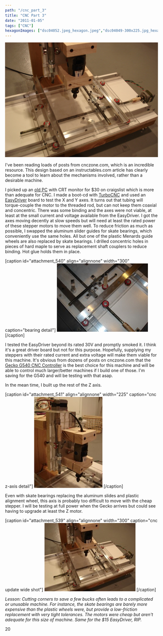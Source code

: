 ```yaml
---
path: "/cnc_part_3"
title: "CNC Part 3"
date: "2011-01-05"
tags: ["CNC"]
hexagonImages: ["dsc04052.jpeg_hexagon.jpeg","dsc04049-300x225.jpg_hexagon.jpeg","dsc04051-225x300.jpg_hexagon.jpeg","dsc04052-300x225.jpg_hexagon.jpeg","dsc04049.jpg_hexagon.jpeg","dsc04051.jpg_hexagon.jpeg","dsc04052.jpg_hexagon.jpeg"]
---
```


 [![](dsc04052.jpeg)](dsc04052.jpeg)

I've been reading loads of posts from cnczone.com, which is an incredible resource. This design based on an instructables.com article has clearly become a tool to learn about the mechanisms involved, rather than a desirable machine.

I picked up an [old PC](http://www.pcworld.com/reviews/product/13971/review/dimension_8200_24ghz.html) with CRT monitor for $30 on craigslist which is more than adequate for CNC. I made a boot-cd with [TurboCNC](http://www.dakeng.com/turbo.html) and used an [EasyDriver](http://www.schmalzhaus.com/EasyDriver/) board to test the X and Y axes. It turns out that tubing will torque-couple the motor to the threaded rod, but can not keep them coaxial and concentric. There was some binding and the axes were not viable, at least at the small current and voltage available from the EasyDriver. I got the axes moving decently at slow speeds but will need at least the rated power of these stepper motors to move them well. To reduce friction as much as possible, I swapped the aluminum slider guides for skate bearings, which conveniently use the same holes. All but one of the plastic Menards guide wheels are also replaced by skate bearings. I drilled concentric holes in pieces of hard maple to serve as replacement shaft couplers to reduce binding. Hot glue holds them in place.

\[caption id="attachment\_540" align="alignnone" width="300" caption="bearing detail"\] [![bearing detail](dsc04049-300x225.jpg "dsc04049")](dsc04049.jpg) \[/caption\]

I tested the EasyDriver beyond its rated 30V and promptly smoked it. I think it's a great driver board but not for this purpose. Hopefully, supplying my steppers with their rated current and extra voltage will make them viable for this machine. It's obvious from dozens of posts on cnczone.com that the [Gecko G540 CNC Controller](http://geckodrive.com/product.aspx?c=3&i=14469) is the best choice for this machine and will be able to control much larger/better machines if I build one of those. I'm saving for the G540 and will be testing with that asap.

In the mean time, I built up the rest of the Z axis.

\[caption id="attachment\_541" align="alignnone" width="225" caption="cnc z-axis detail"\] [![cnc z-axis detail](dsc04051-225x300.jpg "dsc04051")](dsc04051.jpg) \[/caption\]

Even with skate bearings replacing the aluminum slides and plastic alignment wheel, this axis is probably too difficult to move with the cheap stepper. I will be testing at full power when the Gecko arrives but could see having to upgrade at least the Z motor.

\[caption id="attachment\_539" align="alignnone" width="300" caption="cnc update wide shot"\] [![cnc update wide shot](dsc04052-300x225.jpg "dsc04052")](dsc04052.jpg) \[/caption\]

_Lesson: Cutting corners to save a few bucks often leads to a complicated or unusable machine. For instance, the skate bearings are barely more expensive than the plastic wheels were, but provide a low-friction replacement with very tight tolerances. The motors were cheap but aren't adequate for this size of machine. Same for the $15 EasyDriver, RIP._

20 
  <!---
  <div class="field field-type-filefield field-field-images" xmlns="http://www.w3.org/1999/xhtml">
      
    <div class="field-items">
            <div class="field-item odd">
                    <a href="http://www.beigerecords.com/joe-old/sites/default/files/dsc04052.jpeg" class="imagecache imagecache-square_thumbnail imagecache-imagelink imagecache-square_thumbnail_imagelink"><img src="http://www.beigerecords.com/joe-old/sites/default/files/imagecache/square_thumbnail/dsc04052.jpeg" alt="" title="" width="300" height="300" class="imagecache imagecache-square_thumbnail"/></a>        </div>
        </div>
</div> 
 <p xmlns="http://www.w3.org/1999/xhtml">I've been reading loads of posts from cnczone.com, which is an incredible resource. This design based on an instructables.com article has clearly become a tool to learn about the mechanisms involved, rather than a desirable machine.</p> 

 <p xmlns="http://www.w3.org/1999/xhtml">I picked up an <a href="http://www.pcworld.com/reviews/product/13971/review/dimension_8200_24ghz.html">old PC</a> with CRT monitor for $30 on craigslist which is more than adequate for CNC. I made a boot-cd with <a href="http://www.dakeng.com/turbo.html">TurboCNC</a> and used an <a href="http://www.schmalzhaus.com/EasyDriver/">EasyDriver</a> board to test the X and Y axes. It turns out that tubing will torque-couple the motor to the threaded rod, but can not keep them coaxial and concentric. There was some binding and the axes were not viable, at least at the small current and voltage available from the EasyDriver. I got the axes moving decently at slow speeds but will need at least the rated power of these stepper motors to move them well. To reduce friction as much as possible, I swapped the aluminum slider guides for skate bearings, which conveniently use the same holes. All but one of the plastic Menards guide wheels are also replaced by skate bearings. I drilled concentric holes in pieces of hard maple to serve as replacement shaft couplers to reduce binding. Hot glue holds them in place.</p> 

[caption id="attachment_540" align="alignnone" width="300" caption="bearing detail"] <a href="http://www.beigerecords.com/joe/wp-content/uploads/2011/01/dsc04049.jpg" xmlns="http://www.w3.org/1999/xhtml"><img src="/joe/newdrupal/sites/default/files/images/dsc04049-300x225.jpg" alt="bearing detail" title="dsc04049" width="300" height="225" class="size-medium wp-image-540"/></a> [/caption]

 <p xmlns="http://www.w3.org/1999/xhtml">I tested the EasyDriver beyond its rated 30V and promptly smoked it. I think it's a great driver board but not for this purpose. Hopefully, supplying my steppers with their rated current and extra voltage will make them viable for this machine. It's obvious from dozens of posts on cnczone.com that the <a href="http://geckodrive.com/product.aspx?c=3&amp;i=14469">Gecko G540 CNC Controller</a> is the best choice for this machine and will be able to control much larger/better machines if I build one of those. I'm saving for the G540 and will be testing with that asap.</p> 

 <p xmlns="http://www.w3.org/1999/xhtml">In the mean time, I built up the rest of the Z axis.</p> 

[caption id="attachment_541" align="alignnone" width="225" caption="cnc z-axis detail"] <a href="http://www.beigerecords.com/joe/wp-content/uploads/2011/01/dsc04051.jpg" xmlns="http://www.w3.org/1999/xhtml"><img src="/joe/newdrupal/sites/default/files/images/dsc04051-225x300.jpg" alt="cnc z-axis detail" title="dsc04051" width="225" height="300" class="size-medium wp-image-541"/></a> [/caption]

 <p xmlns="http://www.w3.org/1999/xhtml">Even with skate bearings replacing the aluminum slides and plastic alignment wheel, this axis is probably too difficult to move with the cheap stepper. I will be testing at full power when the Gecko arrives but could see having to upgrade at least the Z motor.</p> 

[caption id="attachment_539" align="alignnone" width="300" caption="cnc update wide shot"] <a href="http://www.beigerecords.com/joe/wp-content/uploads/2011/01/dsc04052.jpg" xmlns="http://www.w3.org/1999/xhtml"><img src="/joe/newdrupal/sites/default/files/images/dsc04052-300x225.jpg" alt="cnc update wide shot" title="dsc04052" width="300" height="225" class="size-medium wp-image-539"/></a> [/caption]

 <p xmlns="http://www.w3.org/1999/xhtml"><i>Lesson: Cutting corners to save a few bucks often leads to a complicated or unusable machine. For instance, the skate bearings are barely more expensive than the plastic wheels were, but provide a low-friction replacement with very tight tolerances. The motors were cheap but aren't adequate for this size of machine. Same for the $15 EasyDriver, RIP.</i></p> 

 20
  --->